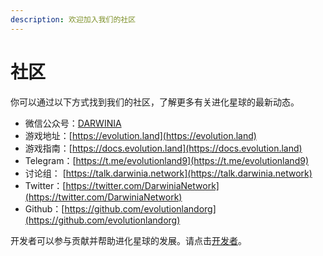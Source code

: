 ```yaml
---
description: 欢迎加入我们的社区
---
```


# 社区

你可以通过以下方式找到我们的社区，了解更多有关进化星球的最新动态。

* 微信公众号：[DARWINIA](https://mp.weixin.qq.com/mp/homepage?__biz=MzU0Mzg4MjU2MA==&hid=3&sn=7ac0c912d150946556376766386c6ce1&scene=18)
* 游戏地址：[https://evolution.land](https://evolution.land) 
* 游戏指南：[https://docs.evolution.land](https://docs.evolution.land)
* Telegram：[https://t.me/evolutionland9](https://t.me/evolutionland9)
* 讨论组： [https://talk.darwinia.network](https://talk.darwinia.network)
* Twitter：[https://twitter.com/DarwiniaNetwork](https://twitter.com/DarwiniaNetwork)
* Github：[https://github.com/evolutionlandorg](https://github.com/evolutionlandorg)

开发者可以参与贡献并帮助进化星球的发展。请点击[开发者](developers.md)。



